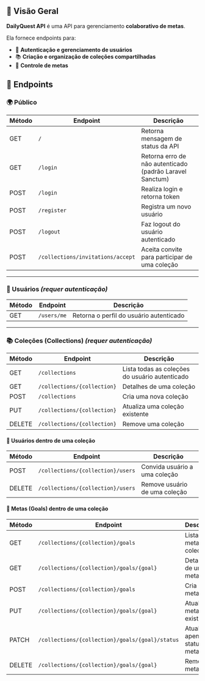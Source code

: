 ## 📖 Visão Geral

**DailyQuest API** é uma API para gerenciamento **colaborativo de metas**.

Ela fornece endpoints para:  
- 🔑 **Autenticação e gerenciamento de usuários**  
- 📚 **Criação e organização de coleções compartilhadas**
- 🎯 **Controle de metas**

## 🔗 Endpoints

### 🌍 Público
| Método | Endpoint       | Descrição |
|--------|---------------|------------|
| GET    | `/`           | Retorna mensagem de status da API |
| GET    | `/login`      | Retorna erro de não autenticado (padrão Laravel Sanctum) |
| POST   | `/login`      | Realiza login e retorna token |
| POST   | `/register`   | Registra um novo usuário |
| POST   | `/logout`     | Faz logout do usuário autenticado |
| POST   | `/collections/invitations/accept` | Aceita convite para participar de uma coleção |

---

### 👤 Usuários *(requer autenticação)*
| Método | Endpoint     | Descrição |
|--------|--------------|------------|
| GET    | `/users/me`  | Retorna o perfil do usuário autenticado |

---

### 📚 Coleções (Collections) *(requer autenticação)*
| Método | Endpoint                        | Descrição |
|--------|---------------------------------|------------|
| GET    | `/collections`                  | Lista todas as coleções do usuário autenticado |
| GET    | `/collections/{collection}`     | Detalhes de uma coleção |
| POST   | `/collections`                  | Cria uma nova coleção |
| PUT    | `/collections/{collection}`     | Atualiza uma coleção existente |
| DELETE | `/collections/{collection}`     | Remove uma coleção |

#### 👥 Usuários dentro de uma coleção
| Método | Endpoint                                | Descrição |
|--------|------------------------------------------|------------|
| POST   | `/collections/{collection}/users`        | Convida usuário a uma coleção |
| DELETE | `/collections/{collection}/users`        | Remove usuário de uma coleção |

#### 🎯 Metas (Goals) dentro de uma coleção
| Método | Endpoint                                          | Descrição |
|--------|--------------------------------------------------|------------|
| GET    | `/collections/{collection}/goals`                | Lista metas da coleção |
| GET    | `/collections/{collection}/goals/{goal}`         | Detalhes de uma meta |
| POST   | `/collections/{collection}/goals`                | Cria nova meta |
| PUT    | `/collections/{collection}/goals/{goal}`         | Atualiza meta existente |
| PATCH  | `/collections/{collection}/goals/{goal}/status`  | Atualiza apenas o status da meta |
| DELETE | `/collections/{collection}/goals/{goal}`         | Remove meta |

